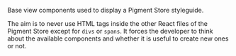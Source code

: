 Base view components used to display a Pigment Store styleguide.

The aim is to never use HTML tags inside the other React files of the Pigment
Store except for `divs` or `spans`. It forces the developer to think about the
available components and whether it is useful to create new ones or not. 
